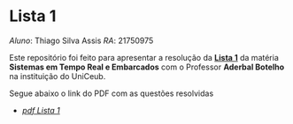 # Lista 1

*Aluno*: Thiago Silva Assis  *RA*: 21750975


Este repositório foi feito para apresentar a resolução da [**Lista 1**](https://dev.educatux.com.br/uniceub/str/-/blob/master/pdf/202002-Lista01-STR.pdf) da matéria **Sistemas em Tempo Real e Embarcados** com o Professor **Aderbal Botelho** na  instituição do UniCeub.

Segue abaixo o link do PDF com as questões resolvidas

* [*pdf Lista 1*]()
    
